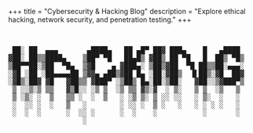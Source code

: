 +++
title = "Cybersecurity & Hacking Blog"
description = "Explore ethical hacking, network security, and penetration testing."
+++

<pre style="
 
">


 ██░ ██  ▄▄▄       ▄████▄   ██ ▄█▀ ██▓ ███▄    █   ▄████ 
▓██░ ██▒▒████▄    ▒██▀ ▀█   ██▄█▒ ▓██▒ ██ ▀█   █  ██▒ ▀█▒
▒██▀▀██░▒██  ▀█▄  ▒▓█    ▄ ▓███▄░ ▒██▒▓██  ▀█ ██▒▒██░▄▄▄░
░▓█ ░██ ░██▄▄▄▄██ ▒▓▓▄ ▄██▒▓██ █▄ ░██░▓██▒  ▐▌██▒░▓█  ██▓
░▓█▒░██▓ ▓█   ▓██▒▒ ▓███▀ ░▒██▒ █▄░██░▒██░   ▓██░░▒▓███▀▒
 ▒ ░░▒░▒ ▒▒   ▓▒█░░ ░▒ ▒  ░▒ ▒▒ ▓▒░▓  ░ ▒░   ▒ ▒  ░▒   ▒ 
 ▒ ░▒░ ░  ▒   ▒▒ ░  ░  ▒   ░ ░▒ ▒░ ▒ ░░ ░░   ░ ▒░  ░   ░ 
 ░  ░░ ░  ░   ▒   ░        ░ ░░ ░  ▒ ░   ░   ░ ░ ░ ░   ░ 
 ░  ░  ░      ░  ░░ ░      ░  ░    ░           ░       ░ 
                  ░                                      


</pre>

